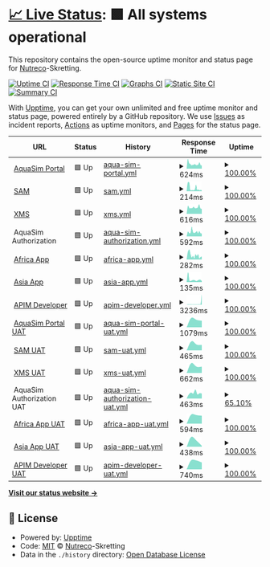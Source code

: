 # [📈 Live Status](https://Nutreco.github.io/uptime-status): <!--live status--> **🟩 All systems operational**

This repository contains the open-source uptime monitor and status page for [Nutreco](https://Nutreco.github.io/uptime-status)-Skretting.

[![Uptime CI](https://github.com/Nutreco/uptime-status/workflows/Uptime%20CI/badge.svg)](https://github.com/Nutreco/uptime-status/actions?query=workflow%3A%22Uptime+CI%22)
[![Response Time CI](https://github.com/Nutreco/uptime-status/workflows/Response%20Time%20CI/badge.svg)](https://github.com/Nutreco/uptime-status/actions?query=workflow%3A%22Response+Time+CI%22)
[![Graphs CI](https://github.com/Nutreco/uptime-status/workflows/Graphs%20CI/badge.svg)](https://github.com/Nutreco/uptime-status/actions?query=workflow%3A%22Graphs+CI%22)
[![Static Site CI](https://github.com/Nutreco/uptime-status/workflows/Static%20Site%20CI/badge.svg)](https://github.com/Nutreco/uptime-status/actions?query=workflow%3A%22Static+Site+CI%22)
[![Summary CI](https://github.com/Nutreco/uptime-status/workflows/Summary%20CI/badge.svg)](https://github.com/Nutreco/uptime-status/actions?query=workflow%3A%22Summary+CI%22)

With [Upptime](https://upptime.js.org), you can get your own unlimited and free uptime monitor and status page, powered entirely by a GitHub repository. We use [Issues](https://github.com/Nutreco/uptime-status/issues) as incident reports, [Actions](https://github.com/Nutreco/uptime-status/actions) as uptime monitors, and [Pages](https://Nutreco.github.io/uptime-status) for the status page.

<!--start: status pages-->
<!-- This summary is generated by Upptime (https://github.com/upptime/upptime) -->
<!-- Do not edit this manually, your changes will be overwritten -->
<!-- prettier-ignore -->
| URL | Status | History | Response Time | Uptime |
| --- | ------ | ------- | ------------- | ------ |
| <img alt="" src="https://icons.duckduckgo.com/ip3/aquasim.skretting.com.ico" height="13"> [AquaSim Portal](https://aquasim.skretting.com) | 🟩 Up | [aqua-sim-portal.yml](https://github.com/Nutreco/uptime-status/commits/HEAD/history/aqua-sim-portal.yml) | <details><summary><img alt="Response time graph" src="./graphs/aqua-sim-portal/response-time-week.png" height="20"> 624ms</summary><br><a href="https://Nutreco.github.io/uptime-status/history/aqua-sim-portal"><img alt="Response time 624" src="https://img.shields.io/endpoint?url=https%3A%2F%2Fraw.githubusercontent.com%2FNutreco%2Fuptime-status%2FHEAD%2Fapi%2Faqua-sim-portal%2Fresponse-time.json"></a><br><a href="https://Nutreco.github.io/uptime-status/history/aqua-sim-portal"><img alt="24-hour response time 585" src="https://img.shields.io/endpoint?url=https%3A%2F%2Fraw.githubusercontent.com%2FNutreco%2Fuptime-status%2FHEAD%2Fapi%2Faqua-sim-portal%2Fresponse-time-day.json"></a><br><a href="https://Nutreco.github.io/uptime-status/history/aqua-sim-portal"><img alt="7-day response time 624" src="https://img.shields.io/endpoint?url=https%3A%2F%2Fraw.githubusercontent.com%2FNutreco%2Fuptime-status%2FHEAD%2Fapi%2Faqua-sim-portal%2Fresponse-time-week.json"></a><br><a href="https://Nutreco.github.io/uptime-status/history/aqua-sim-portal"><img alt="30-day response time 624" src="https://img.shields.io/endpoint?url=https%3A%2F%2Fraw.githubusercontent.com%2FNutreco%2Fuptime-status%2FHEAD%2Fapi%2Faqua-sim-portal%2Fresponse-time-month.json"></a><br><a href="https://Nutreco.github.io/uptime-status/history/aqua-sim-portal"><img alt="1-year response time 624" src="https://img.shields.io/endpoint?url=https%3A%2F%2Fraw.githubusercontent.com%2FNutreco%2Fuptime-status%2FHEAD%2Fapi%2Faqua-sim-portal%2Fresponse-time-year.json"></a></details> | <details><summary><a href="https://Nutreco.github.io/uptime-status/history/aqua-sim-portal">100.00%</a></summary><a href="https://Nutreco.github.io/uptime-status/history/aqua-sim-portal"><img alt="All-time uptime 100.00%" src="https://img.shields.io/endpoint?url=https%3A%2F%2Fraw.githubusercontent.com%2FNutreco%2Fuptime-status%2FHEAD%2Fapi%2Faqua-sim-portal%2Fuptime.json"></a><br><a href="https://Nutreco.github.io/uptime-status/history/aqua-sim-portal"><img alt="24-hour uptime 100.00%" src="https://img.shields.io/endpoint?url=https%3A%2F%2Fraw.githubusercontent.com%2FNutreco%2Fuptime-status%2FHEAD%2Fapi%2Faqua-sim-portal%2Fuptime-day.json"></a><br><a href="https://Nutreco.github.io/uptime-status/history/aqua-sim-portal"><img alt="7-day uptime 100.00%" src="https://img.shields.io/endpoint?url=https%3A%2F%2Fraw.githubusercontent.com%2FNutreco%2Fuptime-status%2FHEAD%2Fapi%2Faqua-sim-portal%2Fuptime-week.json"></a><br><a href="https://Nutreco.github.io/uptime-status/history/aqua-sim-portal"><img alt="30-day uptime 100.00%" src="https://img.shields.io/endpoint?url=https%3A%2F%2Fraw.githubusercontent.com%2FNutreco%2Fuptime-status%2FHEAD%2Fapi%2Faqua-sim-portal%2Fuptime-month.json"></a><br><a href="https://Nutreco.github.io/uptime-status/history/aqua-sim-portal"><img alt="1-year uptime 100.00%" src="https://img.shields.io/endpoint?url=https%3A%2F%2Fraw.githubusercontent.com%2FNutreco%2Fuptime-status%2FHEAD%2Fapi%2Faqua-sim-portal%2Fuptime-year.json"></a></details>
| <img alt="" src="https://icons.duckduckgo.com/ip3/sam.skretting.com.ico" height="13"> [SAM](https://sam.skretting.com) | 🟩 Up | [sam.yml](https://github.com/Nutreco/uptime-status/commits/HEAD/history/sam.yml) | <details><summary><img alt="Response time graph" src="./graphs/sam/response-time-week.png" height="20"> 214ms</summary><br><a href="https://Nutreco.github.io/uptime-status/history/sam"><img alt="Response time 214" src="https://img.shields.io/endpoint?url=https%3A%2F%2Fraw.githubusercontent.com%2FNutreco%2Fuptime-status%2FHEAD%2Fapi%2Fsam%2Fresponse-time.json"></a><br><a href="https://Nutreco.github.io/uptime-status/history/sam"><img alt="24-hour response time 90" src="https://img.shields.io/endpoint?url=https%3A%2F%2Fraw.githubusercontent.com%2FNutreco%2Fuptime-status%2FHEAD%2Fapi%2Fsam%2Fresponse-time-day.json"></a><br><a href="https://Nutreco.github.io/uptime-status/history/sam"><img alt="7-day response time 214" src="https://img.shields.io/endpoint?url=https%3A%2F%2Fraw.githubusercontent.com%2FNutreco%2Fuptime-status%2FHEAD%2Fapi%2Fsam%2Fresponse-time-week.json"></a><br><a href="https://Nutreco.github.io/uptime-status/history/sam"><img alt="30-day response time 214" src="https://img.shields.io/endpoint?url=https%3A%2F%2Fraw.githubusercontent.com%2FNutreco%2Fuptime-status%2FHEAD%2Fapi%2Fsam%2Fresponse-time-month.json"></a><br><a href="https://Nutreco.github.io/uptime-status/history/sam"><img alt="1-year response time 214" src="https://img.shields.io/endpoint?url=https%3A%2F%2Fraw.githubusercontent.com%2FNutreco%2Fuptime-status%2FHEAD%2Fapi%2Fsam%2Fresponse-time-year.json"></a></details> | <details><summary><a href="https://Nutreco.github.io/uptime-status/history/sam">100.00%</a></summary><a href="https://Nutreco.github.io/uptime-status/history/sam"><img alt="All-time uptime 100.00%" src="https://img.shields.io/endpoint?url=https%3A%2F%2Fraw.githubusercontent.com%2FNutreco%2Fuptime-status%2FHEAD%2Fapi%2Fsam%2Fuptime.json"></a><br><a href="https://Nutreco.github.io/uptime-status/history/sam"><img alt="24-hour uptime 100.00%" src="https://img.shields.io/endpoint?url=https%3A%2F%2Fraw.githubusercontent.com%2FNutreco%2Fuptime-status%2FHEAD%2Fapi%2Fsam%2Fuptime-day.json"></a><br><a href="https://Nutreco.github.io/uptime-status/history/sam"><img alt="7-day uptime 100.00%" src="https://img.shields.io/endpoint?url=https%3A%2F%2Fraw.githubusercontent.com%2FNutreco%2Fuptime-status%2FHEAD%2Fapi%2Fsam%2Fuptime-week.json"></a><br><a href="https://Nutreco.github.io/uptime-status/history/sam"><img alt="30-day uptime 100.00%" src="https://img.shields.io/endpoint?url=https%3A%2F%2Fraw.githubusercontent.com%2FNutreco%2Fuptime-status%2FHEAD%2Fapi%2Fsam%2Fuptime-month.json"></a><br><a href="https://Nutreco.github.io/uptime-status/history/sam"><img alt="1-year uptime 100.00%" src="https://img.shields.io/endpoint?url=https%3A%2F%2Fraw.githubusercontent.com%2FNutreco%2Fuptime-status%2FHEAD%2Fapi%2Fsam%2Fuptime-year.json"></a></details>
| <img alt="" src="https://icons.duckduckgo.com/ip3/xms.skretting.com.ico" height="13"> [XMS](https://xms.skretting.com) | 🟩 Up | [xms.yml](https://github.com/Nutreco/uptime-status/commits/HEAD/history/xms.yml) | <details><summary><img alt="Response time graph" src="./graphs/xms/response-time-week.png" height="20"> 616ms</summary><br><a href="https://Nutreco.github.io/uptime-status/history/xms"><img alt="Response time 616" src="https://img.shields.io/endpoint?url=https%3A%2F%2Fraw.githubusercontent.com%2FNutreco%2Fuptime-status%2FHEAD%2Fapi%2Fxms%2Fresponse-time.json"></a><br><a href="https://Nutreco.github.io/uptime-status/history/xms"><img alt="24-hour response time 636" src="https://img.shields.io/endpoint?url=https%3A%2F%2Fraw.githubusercontent.com%2FNutreco%2Fuptime-status%2FHEAD%2Fapi%2Fxms%2Fresponse-time-day.json"></a><br><a href="https://Nutreco.github.io/uptime-status/history/xms"><img alt="7-day response time 616" src="https://img.shields.io/endpoint?url=https%3A%2F%2Fraw.githubusercontent.com%2FNutreco%2Fuptime-status%2FHEAD%2Fapi%2Fxms%2Fresponse-time-week.json"></a><br><a href="https://Nutreco.github.io/uptime-status/history/xms"><img alt="30-day response time 616" src="https://img.shields.io/endpoint?url=https%3A%2F%2Fraw.githubusercontent.com%2FNutreco%2Fuptime-status%2FHEAD%2Fapi%2Fxms%2Fresponse-time-month.json"></a><br><a href="https://Nutreco.github.io/uptime-status/history/xms"><img alt="1-year response time 616" src="https://img.shields.io/endpoint?url=https%3A%2F%2Fraw.githubusercontent.com%2FNutreco%2Fuptime-status%2FHEAD%2Fapi%2Fxms%2Fresponse-time-year.json"></a></details> | <details><summary><a href="https://Nutreco.github.io/uptime-status/history/xms">100.00%</a></summary><a href="https://Nutreco.github.io/uptime-status/history/xms"><img alt="All-time uptime 100.00%" src="https://img.shields.io/endpoint?url=https%3A%2F%2Fraw.githubusercontent.com%2FNutreco%2Fuptime-status%2FHEAD%2Fapi%2Fxms%2Fuptime.json"></a><br><a href="https://Nutreco.github.io/uptime-status/history/xms"><img alt="24-hour uptime 100.00%" src="https://img.shields.io/endpoint?url=https%3A%2F%2Fraw.githubusercontent.com%2FNutreco%2Fuptime-status%2FHEAD%2Fapi%2Fxms%2Fuptime-day.json"></a><br><a href="https://Nutreco.github.io/uptime-status/history/xms"><img alt="7-day uptime 100.00%" src="https://img.shields.io/endpoint?url=https%3A%2F%2Fraw.githubusercontent.com%2FNutreco%2Fuptime-status%2FHEAD%2Fapi%2Fxms%2Fuptime-week.json"></a><br><a href="https://Nutreco.github.io/uptime-status/history/xms"><img alt="30-day uptime 100.00%" src="https://img.shields.io/endpoint?url=https%3A%2F%2Fraw.githubusercontent.com%2FNutreco%2Fuptime-status%2FHEAD%2Fapi%2Fxms%2Fuptime-month.json"></a><br><a href="https://Nutreco.github.io/uptime-status/history/xms"><img alt="1-year uptime 100.00%" src="https://img.shields.io/endpoint?url=https%3A%2F%2Fraw.githubusercontent.com%2FNutreco%2Fuptime-status%2FHEAD%2Fapi%2Fxms%2Fuptime-year.json"></a></details>
| <img alt="" src="https://icons.duckduckgo.com/ip3/null.ico" height="13"> AquaSim Authorization | 🟩 Up | [aqua-sim-authorization.yml](https://github.com/Nutreco/uptime-status/commits/HEAD/history/aqua-sim-authorization.yml) | <details><summary><img alt="Response time graph" src="./graphs/aqua-sim-authorization/response-time-week.png" height="20"> 592ms</summary><br><a href="https://Nutreco.github.io/uptime-status/history/aqua-sim-authorization"><img alt="Response time 592" src="https://img.shields.io/endpoint?url=https%3A%2F%2Fraw.githubusercontent.com%2FNutreco%2Fuptime-status%2FHEAD%2Fapi%2Faqua-sim-authorization%2Fresponse-time.json"></a><br><a href="https://Nutreco.github.io/uptime-status/history/aqua-sim-authorization"><img alt="24-hour response time 488" src="https://img.shields.io/endpoint?url=https%3A%2F%2Fraw.githubusercontent.com%2FNutreco%2Fuptime-status%2FHEAD%2Fapi%2Faqua-sim-authorization%2Fresponse-time-day.json"></a><br><a href="https://Nutreco.github.io/uptime-status/history/aqua-sim-authorization"><img alt="7-day response time 592" src="https://img.shields.io/endpoint?url=https%3A%2F%2Fraw.githubusercontent.com%2FNutreco%2Fuptime-status%2FHEAD%2Fapi%2Faqua-sim-authorization%2Fresponse-time-week.json"></a><br><a href="https://Nutreco.github.io/uptime-status/history/aqua-sim-authorization"><img alt="30-day response time 592" src="https://img.shields.io/endpoint?url=https%3A%2F%2Fraw.githubusercontent.com%2FNutreco%2Fuptime-status%2FHEAD%2Fapi%2Faqua-sim-authorization%2Fresponse-time-month.json"></a><br><a href="https://Nutreco.github.io/uptime-status/history/aqua-sim-authorization"><img alt="1-year response time 592" src="https://img.shields.io/endpoint?url=https%3A%2F%2Fraw.githubusercontent.com%2FNutreco%2Fuptime-status%2FHEAD%2Fapi%2Faqua-sim-authorization%2Fresponse-time-year.json"></a></details> | <details><summary><a href="https://Nutreco.github.io/uptime-status/history/aqua-sim-authorization">100.00%</a></summary><a href="https://Nutreco.github.io/uptime-status/history/aqua-sim-authorization"><img alt="All-time uptime 100.00%" src="https://img.shields.io/endpoint?url=https%3A%2F%2Fraw.githubusercontent.com%2FNutreco%2Fuptime-status%2FHEAD%2Fapi%2Faqua-sim-authorization%2Fuptime.json"></a><br><a href="https://Nutreco.github.io/uptime-status/history/aqua-sim-authorization"><img alt="24-hour uptime 100.00%" src="https://img.shields.io/endpoint?url=https%3A%2F%2Fraw.githubusercontent.com%2FNutreco%2Fuptime-status%2FHEAD%2Fapi%2Faqua-sim-authorization%2Fuptime-day.json"></a><br><a href="https://Nutreco.github.io/uptime-status/history/aqua-sim-authorization"><img alt="7-day uptime 100.00%" src="https://img.shields.io/endpoint?url=https%3A%2F%2Fraw.githubusercontent.com%2FNutreco%2Fuptime-status%2FHEAD%2Fapi%2Faqua-sim-authorization%2Fuptime-week.json"></a><br><a href="https://Nutreco.github.io/uptime-status/history/aqua-sim-authorization"><img alt="30-day uptime 100.00%" src="https://img.shields.io/endpoint?url=https%3A%2F%2Fraw.githubusercontent.com%2FNutreco%2Fuptime-status%2FHEAD%2Fapi%2Faqua-sim-authorization%2Fuptime-month.json"></a><br><a href="https://Nutreco.github.io/uptime-status/history/aqua-sim-authorization"><img alt="1-year uptime 100.00%" src="https://img.shields.io/endpoint?url=https%3A%2F%2Fraw.githubusercontent.com%2FNutreco%2Fuptime-status%2FHEAD%2Fapi%2Faqua-sim-authorization%2Fuptime-year.json"></a></details>
| <img alt="" src="https://icons.duckduckgo.com/ip3/aquasim-africa.skretting.com.ico" height="13"> [Africa App](https://aquasim-africa.skretting.com) | 🟩 Up | [africa-app.yml](https://github.com/Nutreco/uptime-status/commits/HEAD/history/africa-app.yml) | <details><summary><img alt="Response time graph" src="./graphs/africa-app/response-time-week.png" height="20"> 282ms</summary><br><a href="https://Nutreco.github.io/uptime-status/history/africa-app"><img alt="Response time 282" src="https://img.shields.io/endpoint?url=https%3A%2F%2Fraw.githubusercontent.com%2FNutreco%2Fuptime-status%2FHEAD%2Fapi%2Fafrica-app%2Fresponse-time.json"></a><br><a href="https://Nutreco.github.io/uptime-status/history/africa-app"><img alt="24-hour response time 195" src="https://img.shields.io/endpoint?url=https%3A%2F%2Fraw.githubusercontent.com%2FNutreco%2Fuptime-status%2FHEAD%2Fapi%2Fafrica-app%2Fresponse-time-day.json"></a><br><a href="https://Nutreco.github.io/uptime-status/history/africa-app"><img alt="7-day response time 282" src="https://img.shields.io/endpoint?url=https%3A%2F%2Fraw.githubusercontent.com%2FNutreco%2Fuptime-status%2FHEAD%2Fapi%2Fafrica-app%2Fresponse-time-week.json"></a><br><a href="https://Nutreco.github.io/uptime-status/history/africa-app"><img alt="30-day response time 282" src="https://img.shields.io/endpoint?url=https%3A%2F%2Fraw.githubusercontent.com%2FNutreco%2Fuptime-status%2FHEAD%2Fapi%2Fafrica-app%2Fresponse-time-month.json"></a><br><a href="https://Nutreco.github.io/uptime-status/history/africa-app"><img alt="1-year response time 282" src="https://img.shields.io/endpoint?url=https%3A%2F%2Fraw.githubusercontent.com%2FNutreco%2Fuptime-status%2FHEAD%2Fapi%2Fafrica-app%2Fresponse-time-year.json"></a></details> | <details><summary><a href="https://Nutreco.github.io/uptime-status/history/africa-app">100.00%</a></summary><a href="https://Nutreco.github.io/uptime-status/history/africa-app"><img alt="All-time uptime 100.00%" src="https://img.shields.io/endpoint?url=https%3A%2F%2Fraw.githubusercontent.com%2FNutreco%2Fuptime-status%2FHEAD%2Fapi%2Fafrica-app%2Fuptime.json"></a><br><a href="https://Nutreco.github.io/uptime-status/history/africa-app"><img alt="24-hour uptime 100.00%" src="https://img.shields.io/endpoint?url=https%3A%2F%2Fraw.githubusercontent.com%2FNutreco%2Fuptime-status%2FHEAD%2Fapi%2Fafrica-app%2Fuptime-day.json"></a><br><a href="https://Nutreco.github.io/uptime-status/history/africa-app"><img alt="7-day uptime 100.00%" src="https://img.shields.io/endpoint?url=https%3A%2F%2Fraw.githubusercontent.com%2FNutreco%2Fuptime-status%2FHEAD%2Fapi%2Fafrica-app%2Fuptime-week.json"></a><br><a href="https://Nutreco.github.io/uptime-status/history/africa-app"><img alt="30-day uptime 100.00%" src="https://img.shields.io/endpoint?url=https%3A%2F%2Fraw.githubusercontent.com%2FNutreco%2Fuptime-status%2FHEAD%2Fapi%2Fafrica-app%2Fuptime-month.json"></a><br><a href="https://Nutreco.github.io/uptime-status/history/africa-app"><img alt="1-year uptime 100.00%" src="https://img.shields.io/endpoint?url=https%3A%2F%2Fraw.githubusercontent.com%2FNutreco%2Fuptime-status%2FHEAD%2Fapi%2Fafrica-app%2Fuptime-year.json"></a></details>
| <img alt="" src="https://icons.duckduckgo.com/ip3/aquasim-asia.skretting.com.ico" height="13"> [Asia App](https://aquasim-asia.skretting.com) | 🟩 Up | [asia-app.yml](https://github.com/Nutreco/uptime-status/commits/HEAD/history/asia-app.yml) | <details><summary><img alt="Response time graph" src="./graphs/asia-app/response-time-week.png" height="20"> 135ms</summary><br><a href="https://Nutreco.github.io/uptime-status/history/asia-app"><img alt="Response time 135" src="https://img.shields.io/endpoint?url=https%3A%2F%2Fraw.githubusercontent.com%2FNutreco%2Fuptime-status%2FHEAD%2Fapi%2Fasia-app%2Fresponse-time.json"></a><br><a href="https://Nutreco.github.io/uptime-status/history/asia-app"><img alt="24-hour response time 102" src="https://img.shields.io/endpoint?url=https%3A%2F%2Fraw.githubusercontent.com%2FNutreco%2Fuptime-status%2FHEAD%2Fapi%2Fasia-app%2Fresponse-time-day.json"></a><br><a href="https://Nutreco.github.io/uptime-status/history/asia-app"><img alt="7-day response time 135" src="https://img.shields.io/endpoint?url=https%3A%2F%2Fraw.githubusercontent.com%2FNutreco%2Fuptime-status%2FHEAD%2Fapi%2Fasia-app%2Fresponse-time-week.json"></a><br><a href="https://Nutreco.github.io/uptime-status/history/asia-app"><img alt="30-day response time 135" src="https://img.shields.io/endpoint?url=https%3A%2F%2Fraw.githubusercontent.com%2FNutreco%2Fuptime-status%2FHEAD%2Fapi%2Fasia-app%2Fresponse-time-month.json"></a><br><a href="https://Nutreco.github.io/uptime-status/history/asia-app"><img alt="1-year response time 135" src="https://img.shields.io/endpoint?url=https%3A%2F%2Fraw.githubusercontent.com%2FNutreco%2Fuptime-status%2FHEAD%2Fapi%2Fasia-app%2Fresponse-time-year.json"></a></details> | <details><summary><a href="https://Nutreco.github.io/uptime-status/history/asia-app">100.00%</a></summary><a href="https://Nutreco.github.io/uptime-status/history/asia-app"><img alt="All-time uptime 100.00%" src="https://img.shields.io/endpoint?url=https%3A%2F%2Fraw.githubusercontent.com%2FNutreco%2Fuptime-status%2FHEAD%2Fapi%2Fasia-app%2Fuptime.json"></a><br><a href="https://Nutreco.github.io/uptime-status/history/asia-app"><img alt="24-hour uptime 100.00%" src="https://img.shields.io/endpoint?url=https%3A%2F%2Fraw.githubusercontent.com%2FNutreco%2Fuptime-status%2FHEAD%2Fapi%2Fasia-app%2Fuptime-day.json"></a><br><a href="https://Nutreco.github.io/uptime-status/history/asia-app"><img alt="7-day uptime 100.00%" src="https://img.shields.io/endpoint?url=https%3A%2F%2Fraw.githubusercontent.com%2FNutreco%2Fuptime-status%2FHEAD%2Fapi%2Fasia-app%2Fuptime-week.json"></a><br><a href="https://Nutreco.github.io/uptime-status/history/asia-app"><img alt="30-day uptime 100.00%" src="https://img.shields.io/endpoint?url=https%3A%2F%2Fraw.githubusercontent.com%2FNutreco%2Fuptime-status%2FHEAD%2Fapi%2Fasia-app%2Fuptime-month.json"></a><br><a href="https://Nutreco.github.io/uptime-status/history/asia-app"><img alt="1-year uptime 100.00%" src="https://img.shields.io/endpoint?url=https%3A%2F%2Fraw.githubusercontent.com%2FNutreco%2Fuptime-status%2FHEAD%2Fapi%2Fasia-app%2Fuptime-year.json"></a></details>
| <img alt="" src="https://icons.duckduckgo.com/ip3/apim-developer.skretting.com.ico" height="13"> [APIM Developer](https://apim-developer.skretting.com) | 🟩 Up | [apim-developer.yml](https://github.com/Nutreco/uptime-status/commits/HEAD/history/apim-developer.yml) | <details><summary><img alt="Response time graph" src="./graphs/apim-developer/response-time-week.png" height="20"> 3236ms</summary><br><a href="https://Nutreco.github.io/uptime-status/history/apim-developer"><img alt="Response time 3236" src="https://img.shields.io/endpoint?url=https%3A%2F%2Fraw.githubusercontent.com%2FNutreco%2Fuptime-status%2FHEAD%2Fapi%2Fapim-developer%2Fresponse-time.json"></a><br><a href="https://Nutreco.github.io/uptime-status/history/apim-developer"><img alt="24-hour response time 7838" src="https://img.shields.io/endpoint?url=https%3A%2F%2Fraw.githubusercontent.com%2FNutreco%2Fuptime-status%2FHEAD%2Fapi%2Fapim-developer%2Fresponse-time-day.json"></a><br><a href="https://Nutreco.github.io/uptime-status/history/apim-developer"><img alt="7-day response time 3236" src="https://img.shields.io/endpoint?url=https%3A%2F%2Fraw.githubusercontent.com%2FNutreco%2Fuptime-status%2FHEAD%2Fapi%2Fapim-developer%2Fresponse-time-week.json"></a><br><a href="https://Nutreco.github.io/uptime-status/history/apim-developer"><img alt="30-day response time 3236" src="https://img.shields.io/endpoint?url=https%3A%2F%2Fraw.githubusercontent.com%2FNutreco%2Fuptime-status%2FHEAD%2Fapi%2Fapim-developer%2Fresponse-time-month.json"></a><br><a href="https://Nutreco.github.io/uptime-status/history/apim-developer"><img alt="1-year response time 3236" src="https://img.shields.io/endpoint?url=https%3A%2F%2Fraw.githubusercontent.com%2FNutreco%2Fuptime-status%2FHEAD%2Fapi%2Fapim-developer%2Fresponse-time-year.json"></a></details> | <details><summary><a href="https://Nutreco.github.io/uptime-status/history/apim-developer">100.00%</a></summary><a href="https://Nutreco.github.io/uptime-status/history/apim-developer"><img alt="All-time uptime 100.00%" src="https://img.shields.io/endpoint?url=https%3A%2F%2Fraw.githubusercontent.com%2FNutreco%2Fuptime-status%2FHEAD%2Fapi%2Fapim-developer%2Fuptime.json"></a><br><a href="https://Nutreco.github.io/uptime-status/history/apim-developer"><img alt="24-hour uptime 100.00%" src="https://img.shields.io/endpoint?url=https%3A%2F%2Fraw.githubusercontent.com%2FNutreco%2Fuptime-status%2FHEAD%2Fapi%2Fapim-developer%2Fuptime-day.json"></a><br><a href="https://Nutreco.github.io/uptime-status/history/apim-developer"><img alt="7-day uptime 100.00%" src="https://img.shields.io/endpoint?url=https%3A%2F%2Fraw.githubusercontent.com%2FNutreco%2Fuptime-status%2FHEAD%2Fapi%2Fapim-developer%2Fuptime-week.json"></a><br><a href="https://Nutreco.github.io/uptime-status/history/apim-developer"><img alt="30-day uptime 100.00%" src="https://img.shields.io/endpoint?url=https%3A%2F%2Fraw.githubusercontent.com%2FNutreco%2Fuptime-status%2FHEAD%2Fapi%2Fapim-developer%2Fuptime-month.json"></a><br><a href="https://Nutreco.github.io/uptime-status/history/apim-developer"><img alt="1-year uptime 100.00%" src="https://img.shields.io/endpoint?url=https%3A%2F%2Fraw.githubusercontent.com%2FNutreco%2Fuptime-status%2FHEAD%2Fapi%2Fapim-developer%2Fuptime-year.json"></a></details>
| <img alt="" src="https://icons.duckduckgo.com/ip3/aquasimuat.skretting.com.ico" height="13"> [AquaSim Portal UAT](https://aquasimuat.skretting.com) | 🟩 Up | [aqua-sim-portal-uat.yml](https://github.com/Nutreco/uptime-status/commits/HEAD/history/aqua-sim-portal-uat.yml) | <details><summary><img alt="Response time graph" src="./graphs/aqua-sim-portal-uat/response-time-week.png" height="20"> 1079ms</summary><br><a href="https://Nutreco.github.io/uptime-status/history/aqua-sim-portal-uat"><img alt="Response time 1079" src="https://img.shields.io/endpoint?url=https%3A%2F%2Fraw.githubusercontent.com%2FNutreco%2Fuptime-status%2FHEAD%2Fapi%2Faqua-sim-portal-uat%2Fresponse-time.json"></a><br><a href="https://Nutreco.github.io/uptime-status/history/aqua-sim-portal-uat"><img alt="24-hour response time 1079" src="https://img.shields.io/endpoint?url=https%3A%2F%2Fraw.githubusercontent.com%2FNutreco%2Fuptime-status%2FHEAD%2Fapi%2Faqua-sim-portal-uat%2Fresponse-time-day.json"></a><br><a href="https://Nutreco.github.io/uptime-status/history/aqua-sim-portal-uat"><img alt="7-day response time 1079" src="https://img.shields.io/endpoint?url=https%3A%2F%2Fraw.githubusercontent.com%2FNutreco%2Fuptime-status%2FHEAD%2Fapi%2Faqua-sim-portal-uat%2Fresponse-time-week.json"></a><br><a href="https://Nutreco.github.io/uptime-status/history/aqua-sim-portal-uat"><img alt="30-day response time 1079" src="https://img.shields.io/endpoint?url=https%3A%2F%2Fraw.githubusercontent.com%2FNutreco%2Fuptime-status%2FHEAD%2Fapi%2Faqua-sim-portal-uat%2Fresponse-time-month.json"></a><br><a href="https://Nutreco.github.io/uptime-status/history/aqua-sim-portal-uat"><img alt="1-year response time 1079" src="https://img.shields.io/endpoint?url=https%3A%2F%2Fraw.githubusercontent.com%2FNutreco%2Fuptime-status%2FHEAD%2Fapi%2Faqua-sim-portal-uat%2Fresponse-time-year.json"></a></details> | <details><summary><a href="https://Nutreco.github.io/uptime-status/history/aqua-sim-portal-uat">100.00%</a></summary><a href="https://Nutreco.github.io/uptime-status/history/aqua-sim-portal-uat"><img alt="All-time uptime 100.00%" src="https://img.shields.io/endpoint?url=https%3A%2F%2Fraw.githubusercontent.com%2FNutreco%2Fuptime-status%2FHEAD%2Fapi%2Faqua-sim-portal-uat%2Fuptime.json"></a><br><a href="https://Nutreco.github.io/uptime-status/history/aqua-sim-portal-uat"><img alt="24-hour uptime 100.00%" src="https://img.shields.io/endpoint?url=https%3A%2F%2Fraw.githubusercontent.com%2FNutreco%2Fuptime-status%2FHEAD%2Fapi%2Faqua-sim-portal-uat%2Fuptime-day.json"></a><br><a href="https://Nutreco.github.io/uptime-status/history/aqua-sim-portal-uat"><img alt="7-day uptime 100.00%" src="https://img.shields.io/endpoint?url=https%3A%2F%2Fraw.githubusercontent.com%2FNutreco%2Fuptime-status%2FHEAD%2Fapi%2Faqua-sim-portal-uat%2Fuptime-week.json"></a><br><a href="https://Nutreco.github.io/uptime-status/history/aqua-sim-portal-uat"><img alt="30-day uptime 100.00%" src="https://img.shields.io/endpoint?url=https%3A%2F%2Fraw.githubusercontent.com%2FNutreco%2Fuptime-status%2FHEAD%2Fapi%2Faqua-sim-portal-uat%2Fuptime-month.json"></a><br><a href="https://Nutreco.github.io/uptime-status/history/aqua-sim-portal-uat"><img alt="1-year uptime 100.00%" src="https://img.shields.io/endpoint?url=https%3A%2F%2Fraw.githubusercontent.com%2FNutreco%2Fuptime-status%2FHEAD%2Fapi%2Faqua-sim-portal-uat%2Fuptime-year.json"></a></details>
| <img alt="" src="https://icons.duckduckgo.com/ip3/samuat.skretting.com.ico" height="13"> [SAM UAT](https://samuat.skretting.com) | 🟩 Up | [sam-uat.yml](https://github.com/Nutreco/uptime-status/commits/HEAD/history/sam-uat.yml) | <details><summary><img alt="Response time graph" src="./graphs/sam-uat/response-time-week.png" height="20"> 465ms</summary><br><a href="https://Nutreco.github.io/uptime-status/history/sam-uat"><img alt="Response time 465" src="https://img.shields.io/endpoint?url=https%3A%2F%2Fraw.githubusercontent.com%2FNutreco%2Fuptime-status%2FHEAD%2Fapi%2Fsam-uat%2Fresponse-time.json"></a><br><a href="https://Nutreco.github.io/uptime-status/history/sam-uat"><img alt="24-hour response time 465" src="https://img.shields.io/endpoint?url=https%3A%2F%2Fraw.githubusercontent.com%2FNutreco%2Fuptime-status%2FHEAD%2Fapi%2Fsam-uat%2Fresponse-time-day.json"></a><br><a href="https://Nutreco.github.io/uptime-status/history/sam-uat"><img alt="7-day response time 465" src="https://img.shields.io/endpoint?url=https%3A%2F%2Fraw.githubusercontent.com%2FNutreco%2Fuptime-status%2FHEAD%2Fapi%2Fsam-uat%2Fresponse-time-week.json"></a><br><a href="https://Nutreco.github.io/uptime-status/history/sam-uat"><img alt="30-day response time 465" src="https://img.shields.io/endpoint?url=https%3A%2F%2Fraw.githubusercontent.com%2FNutreco%2Fuptime-status%2FHEAD%2Fapi%2Fsam-uat%2Fresponse-time-month.json"></a><br><a href="https://Nutreco.github.io/uptime-status/history/sam-uat"><img alt="1-year response time 465" src="https://img.shields.io/endpoint?url=https%3A%2F%2Fraw.githubusercontent.com%2FNutreco%2Fuptime-status%2FHEAD%2Fapi%2Fsam-uat%2Fresponse-time-year.json"></a></details> | <details><summary><a href="https://Nutreco.github.io/uptime-status/history/sam-uat">100.00%</a></summary><a href="https://Nutreco.github.io/uptime-status/history/sam-uat"><img alt="All-time uptime 100.00%" src="https://img.shields.io/endpoint?url=https%3A%2F%2Fraw.githubusercontent.com%2FNutreco%2Fuptime-status%2FHEAD%2Fapi%2Fsam-uat%2Fuptime.json"></a><br><a href="https://Nutreco.github.io/uptime-status/history/sam-uat"><img alt="24-hour uptime 100.00%" src="https://img.shields.io/endpoint?url=https%3A%2F%2Fraw.githubusercontent.com%2FNutreco%2Fuptime-status%2FHEAD%2Fapi%2Fsam-uat%2Fuptime-day.json"></a><br><a href="https://Nutreco.github.io/uptime-status/history/sam-uat"><img alt="7-day uptime 100.00%" src="https://img.shields.io/endpoint?url=https%3A%2F%2Fraw.githubusercontent.com%2FNutreco%2Fuptime-status%2FHEAD%2Fapi%2Fsam-uat%2Fuptime-week.json"></a><br><a href="https://Nutreco.github.io/uptime-status/history/sam-uat"><img alt="30-day uptime 100.00%" src="https://img.shields.io/endpoint?url=https%3A%2F%2Fraw.githubusercontent.com%2FNutreco%2Fuptime-status%2FHEAD%2Fapi%2Fsam-uat%2Fuptime-month.json"></a><br><a href="https://Nutreco.github.io/uptime-status/history/sam-uat"><img alt="1-year uptime 100.00%" src="https://img.shields.io/endpoint?url=https%3A%2F%2Fraw.githubusercontent.com%2FNutreco%2Fuptime-status%2FHEAD%2Fapi%2Fsam-uat%2Fuptime-year.json"></a></details>
| <img alt="" src="https://icons.duckduckgo.com/ip3/xmsuat.skretting.com.ico" height="13"> [XMS UAT](https://xmsuat.skretting.com) | 🟩 Up | [xms-uat.yml](https://github.com/Nutreco/uptime-status/commits/HEAD/history/xms-uat.yml) | <details><summary><img alt="Response time graph" src="./graphs/xms-uat/response-time-week.png" height="20"> 662ms</summary><br><a href="https://Nutreco.github.io/uptime-status/history/xms-uat"><img alt="Response time 662" src="https://img.shields.io/endpoint?url=https%3A%2F%2Fraw.githubusercontent.com%2FNutreco%2Fuptime-status%2FHEAD%2Fapi%2Fxms-uat%2Fresponse-time.json"></a><br><a href="https://Nutreco.github.io/uptime-status/history/xms-uat"><img alt="24-hour response time 662" src="https://img.shields.io/endpoint?url=https%3A%2F%2Fraw.githubusercontent.com%2FNutreco%2Fuptime-status%2FHEAD%2Fapi%2Fxms-uat%2Fresponse-time-day.json"></a><br><a href="https://Nutreco.github.io/uptime-status/history/xms-uat"><img alt="7-day response time 662" src="https://img.shields.io/endpoint?url=https%3A%2F%2Fraw.githubusercontent.com%2FNutreco%2Fuptime-status%2FHEAD%2Fapi%2Fxms-uat%2Fresponse-time-week.json"></a><br><a href="https://Nutreco.github.io/uptime-status/history/xms-uat"><img alt="30-day response time 662" src="https://img.shields.io/endpoint?url=https%3A%2F%2Fraw.githubusercontent.com%2FNutreco%2Fuptime-status%2FHEAD%2Fapi%2Fxms-uat%2Fresponse-time-month.json"></a><br><a href="https://Nutreco.github.io/uptime-status/history/xms-uat"><img alt="1-year response time 662" src="https://img.shields.io/endpoint?url=https%3A%2F%2Fraw.githubusercontent.com%2FNutreco%2Fuptime-status%2FHEAD%2Fapi%2Fxms-uat%2Fresponse-time-year.json"></a></details> | <details><summary><a href="https://Nutreco.github.io/uptime-status/history/xms-uat">100.00%</a></summary><a href="https://Nutreco.github.io/uptime-status/history/xms-uat"><img alt="All-time uptime 100.00%" src="https://img.shields.io/endpoint?url=https%3A%2F%2Fraw.githubusercontent.com%2FNutreco%2Fuptime-status%2FHEAD%2Fapi%2Fxms-uat%2Fuptime.json"></a><br><a href="https://Nutreco.github.io/uptime-status/history/xms-uat"><img alt="24-hour uptime 100.00%" src="https://img.shields.io/endpoint?url=https%3A%2F%2Fraw.githubusercontent.com%2FNutreco%2Fuptime-status%2FHEAD%2Fapi%2Fxms-uat%2Fuptime-day.json"></a><br><a href="https://Nutreco.github.io/uptime-status/history/xms-uat"><img alt="7-day uptime 100.00%" src="https://img.shields.io/endpoint?url=https%3A%2F%2Fraw.githubusercontent.com%2FNutreco%2Fuptime-status%2FHEAD%2Fapi%2Fxms-uat%2Fuptime-week.json"></a><br><a href="https://Nutreco.github.io/uptime-status/history/xms-uat"><img alt="30-day uptime 100.00%" src="https://img.shields.io/endpoint?url=https%3A%2F%2Fraw.githubusercontent.com%2FNutreco%2Fuptime-status%2FHEAD%2Fapi%2Fxms-uat%2Fuptime-month.json"></a><br><a href="https://Nutreco.github.io/uptime-status/history/xms-uat"><img alt="1-year uptime 100.00%" src="https://img.shields.io/endpoint?url=https%3A%2F%2Fraw.githubusercontent.com%2FNutreco%2Fuptime-status%2FHEAD%2Fapi%2Fxms-uat%2Fuptime-year.json"></a></details>
| <img alt="" src="https://icons.duckduckgo.com/ip3/null.ico" height="13"> AquaSim Authorization UAT | 🟩 Up | [aqua-sim-authorization-uat.yml](https://github.com/Nutreco/uptime-status/commits/HEAD/history/aqua-sim-authorization-uat.yml) | <details><summary><img alt="Response time graph" src="./graphs/aqua-sim-authorization-uat/response-time-week.png" height="20"> 463ms</summary><br><a href="https://Nutreco.github.io/uptime-status/history/aqua-sim-authorization-uat"><img alt="Response time 463" src="https://img.shields.io/endpoint?url=https%3A%2F%2Fraw.githubusercontent.com%2FNutreco%2Fuptime-status%2FHEAD%2Fapi%2Faqua-sim-authorization-uat%2Fresponse-time.json"></a><br><a href="https://Nutreco.github.io/uptime-status/history/aqua-sim-authorization-uat"><img alt="24-hour response time 463" src="https://img.shields.io/endpoint?url=https%3A%2F%2Fraw.githubusercontent.com%2FNutreco%2Fuptime-status%2FHEAD%2Fapi%2Faqua-sim-authorization-uat%2Fresponse-time-day.json"></a><br><a href="https://Nutreco.github.io/uptime-status/history/aqua-sim-authorization-uat"><img alt="7-day response time 463" src="https://img.shields.io/endpoint?url=https%3A%2F%2Fraw.githubusercontent.com%2FNutreco%2Fuptime-status%2FHEAD%2Fapi%2Faqua-sim-authorization-uat%2Fresponse-time-week.json"></a><br><a href="https://Nutreco.github.io/uptime-status/history/aqua-sim-authorization-uat"><img alt="30-day response time 463" src="https://img.shields.io/endpoint?url=https%3A%2F%2Fraw.githubusercontent.com%2FNutreco%2Fuptime-status%2FHEAD%2Fapi%2Faqua-sim-authorization-uat%2Fresponse-time-month.json"></a><br><a href="https://Nutreco.github.io/uptime-status/history/aqua-sim-authorization-uat"><img alt="1-year response time 463" src="https://img.shields.io/endpoint?url=https%3A%2F%2Fraw.githubusercontent.com%2FNutreco%2Fuptime-status%2FHEAD%2Fapi%2Faqua-sim-authorization-uat%2Fresponse-time-year.json"></a></details> | <details><summary><a href="https://Nutreco.github.io/uptime-status/history/aqua-sim-authorization-uat">65.10%</a></summary><a href="https://Nutreco.github.io/uptime-status/history/aqua-sim-authorization-uat"><img alt="All-time uptime 65.10%" src="https://img.shields.io/endpoint?url=https%3A%2F%2Fraw.githubusercontent.com%2FNutreco%2Fuptime-status%2FHEAD%2Fapi%2Faqua-sim-authorization-uat%2Fuptime.json"></a><br><a href="https://Nutreco.github.io/uptime-status/history/aqua-sim-authorization-uat"><img alt="24-hour uptime 65.10%" src="https://img.shields.io/endpoint?url=https%3A%2F%2Fraw.githubusercontent.com%2FNutreco%2Fuptime-status%2FHEAD%2Fapi%2Faqua-sim-authorization-uat%2Fuptime-day.json"></a><br><a href="https://Nutreco.github.io/uptime-status/history/aqua-sim-authorization-uat"><img alt="7-day uptime 65.10%" src="https://img.shields.io/endpoint?url=https%3A%2F%2Fraw.githubusercontent.com%2FNutreco%2Fuptime-status%2FHEAD%2Fapi%2Faqua-sim-authorization-uat%2Fuptime-week.json"></a><br><a href="https://Nutreco.github.io/uptime-status/history/aqua-sim-authorization-uat"><img alt="30-day uptime 65.10%" src="https://img.shields.io/endpoint?url=https%3A%2F%2Fraw.githubusercontent.com%2FNutreco%2Fuptime-status%2FHEAD%2Fapi%2Faqua-sim-authorization-uat%2Fuptime-month.json"></a><br><a href="https://Nutreco.github.io/uptime-status/history/aqua-sim-authorization-uat"><img alt="1-year uptime 65.10%" src="https://img.shields.io/endpoint?url=https%3A%2F%2Fraw.githubusercontent.com%2FNutreco%2Fuptime-status%2FHEAD%2Fapi%2Faqua-sim-authorization-uat%2Fuptime-year.json"></a></details>
| <img alt="" src="https://icons.duckduckgo.com/ip3/aquasimuat-africa.skretting.com.ico" height="13"> [Africa App UAT](https://aquasimuat-africa.skretting.com) | 🟩 Up | [africa-app-uat.yml](https://github.com/Nutreco/uptime-status/commits/HEAD/history/africa-app-uat.yml) | <details><summary><img alt="Response time graph" src="./graphs/africa-app-uat/response-time-week.png" height="20"> 594ms</summary><br><a href="https://Nutreco.github.io/uptime-status/history/africa-app-uat"><img alt="Response time 594" src="https://img.shields.io/endpoint?url=https%3A%2F%2Fraw.githubusercontent.com%2FNutreco%2Fuptime-status%2FHEAD%2Fapi%2Fafrica-app-uat%2Fresponse-time.json"></a><br><a href="https://Nutreco.github.io/uptime-status/history/africa-app-uat"><img alt="24-hour response time 594" src="https://img.shields.io/endpoint?url=https%3A%2F%2Fraw.githubusercontent.com%2FNutreco%2Fuptime-status%2FHEAD%2Fapi%2Fafrica-app-uat%2Fresponse-time-day.json"></a><br><a href="https://Nutreco.github.io/uptime-status/history/africa-app-uat"><img alt="7-day response time 594" src="https://img.shields.io/endpoint?url=https%3A%2F%2Fraw.githubusercontent.com%2FNutreco%2Fuptime-status%2FHEAD%2Fapi%2Fafrica-app-uat%2Fresponse-time-week.json"></a><br><a href="https://Nutreco.github.io/uptime-status/history/africa-app-uat"><img alt="30-day response time 594" src="https://img.shields.io/endpoint?url=https%3A%2F%2Fraw.githubusercontent.com%2FNutreco%2Fuptime-status%2FHEAD%2Fapi%2Fafrica-app-uat%2Fresponse-time-month.json"></a><br><a href="https://Nutreco.github.io/uptime-status/history/africa-app-uat"><img alt="1-year response time 594" src="https://img.shields.io/endpoint?url=https%3A%2F%2Fraw.githubusercontent.com%2FNutreco%2Fuptime-status%2FHEAD%2Fapi%2Fafrica-app-uat%2Fresponse-time-year.json"></a></details> | <details><summary><a href="https://Nutreco.github.io/uptime-status/history/africa-app-uat">100.00%</a></summary><a href="https://Nutreco.github.io/uptime-status/history/africa-app-uat"><img alt="All-time uptime 100.00%" src="https://img.shields.io/endpoint?url=https%3A%2F%2Fraw.githubusercontent.com%2FNutreco%2Fuptime-status%2FHEAD%2Fapi%2Fafrica-app-uat%2Fuptime.json"></a><br><a href="https://Nutreco.github.io/uptime-status/history/africa-app-uat"><img alt="24-hour uptime 100.00%" src="https://img.shields.io/endpoint?url=https%3A%2F%2Fraw.githubusercontent.com%2FNutreco%2Fuptime-status%2FHEAD%2Fapi%2Fafrica-app-uat%2Fuptime-day.json"></a><br><a href="https://Nutreco.github.io/uptime-status/history/africa-app-uat"><img alt="7-day uptime 100.00%" src="https://img.shields.io/endpoint?url=https%3A%2F%2Fraw.githubusercontent.com%2FNutreco%2Fuptime-status%2FHEAD%2Fapi%2Fafrica-app-uat%2Fuptime-week.json"></a><br><a href="https://Nutreco.github.io/uptime-status/history/africa-app-uat"><img alt="30-day uptime 100.00%" src="https://img.shields.io/endpoint?url=https%3A%2F%2Fraw.githubusercontent.com%2FNutreco%2Fuptime-status%2FHEAD%2Fapi%2Fafrica-app-uat%2Fuptime-month.json"></a><br><a href="https://Nutreco.github.io/uptime-status/history/africa-app-uat"><img alt="1-year uptime 100.00%" src="https://img.shields.io/endpoint?url=https%3A%2F%2Fraw.githubusercontent.com%2FNutreco%2Fuptime-status%2FHEAD%2Fapi%2Fafrica-app-uat%2Fuptime-year.json"></a></details>
| <img alt="" src="https://icons.duckduckgo.com/ip3/aquasimuat-asia.skretting.com.ico" height="13"> [Asia App UAT](https://aquasimuat-asia.skretting.com) | 🟩 Up | [asia-app-uat.yml](https://github.com/Nutreco/uptime-status/commits/HEAD/history/asia-app-uat.yml) | <details><summary><img alt="Response time graph" src="./graphs/asia-app-uat/response-time-week.png" height="20"> 438ms</summary><br><a href="https://Nutreco.github.io/uptime-status/history/asia-app-uat"><img alt="Response time 438" src="https://img.shields.io/endpoint?url=https%3A%2F%2Fraw.githubusercontent.com%2FNutreco%2Fuptime-status%2FHEAD%2Fapi%2Fasia-app-uat%2Fresponse-time.json"></a><br><a href="https://Nutreco.github.io/uptime-status/history/asia-app-uat"><img alt="24-hour response time 438" src="https://img.shields.io/endpoint?url=https%3A%2F%2Fraw.githubusercontent.com%2FNutreco%2Fuptime-status%2FHEAD%2Fapi%2Fasia-app-uat%2Fresponse-time-day.json"></a><br><a href="https://Nutreco.github.io/uptime-status/history/asia-app-uat"><img alt="7-day response time 438" src="https://img.shields.io/endpoint?url=https%3A%2F%2Fraw.githubusercontent.com%2FNutreco%2Fuptime-status%2FHEAD%2Fapi%2Fasia-app-uat%2Fresponse-time-week.json"></a><br><a href="https://Nutreco.github.io/uptime-status/history/asia-app-uat"><img alt="30-day response time 438" src="https://img.shields.io/endpoint?url=https%3A%2F%2Fraw.githubusercontent.com%2FNutreco%2Fuptime-status%2FHEAD%2Fapi%2Fasia-app-uat%2Fresponse-time-month.json"></a><br><a href="https://Nutreco.github.io/uptime-status/history/asia-app-uat"><img alt="1-year response time 438" src="https://img.shields.io/endpoint?url=https%3A%2F%2Fraw.githubusercontent.com%2FNutreco%2Fuptime-status%2FHEAD%2Fapi%2Fasia-app-uat%2Fresponse-time-year.json"></a></details> | <details><summary><a href="https://Nutreco.github.io/uptime-status/history/asia-app-uat">100.00%</a></summary><a href="https://Nutreco.github.io/uptime-status/history/asia-app-uat"><img alt="All-time uptime 100.00%" src="https://img.shields.io/endpoint?url=https%3A%2F%2Fraw.githubusercontent.com%2FNutreco%2Fuptime-status%2FHEAD%2Fapi%2Fasia-app-uat%2Fuptime.json"></a><br><a href="https://Nutreco.github.io/uptime-status/history/asia-app-uat"><img alt="24-hour uptime 100.00%" src="https://img.shields.io/endpoint?url=https%3A%2F%2Fraw.githubusercontent.com%2FNutreco%2Fuptime-status%2FHEAD%2Fapi%2Fasia-app-uat%2Fuptime-day.json"></a><br><a href="https://Nutreco.github.io/uptime-status/history/asia-app-uat"><img alt="7-day uptime 100.00%" src="https://img.shields.io/endpoint?url=https%3A%2F%2Fraw.githubusercontent.com%2FNutreco%2Fuptime-status%2FHEAD%2Fapi%2Fasia-app-uat%2Fuptime-week.json"></a><br><a href="https://Nutreco.github.io/uptime-status/history/asia-app-uat"><img alt="30-day uptime 100.00%" src="https://img.shields.io/endpoint?url=https%3A%2F%2Fraw.githubusercontent.com%2FNutreco%2Fuptime-status%2FHEAD%2Fapi%2Fasia-app-uat%2Fuptime-month.json"></a><br><a href="https://Nutreco.github.io/uptime-status/history/asia-app-uat"><img alt="1-year uptime 100.00%" src="https://img.shields.io/endpoint?url=https%3A%2F%2Fraw.githubusercontent.com%2FNutreco%2Fuptime-status%2FHEAD%2Fapi%2Fasia-app-uat%2Fuptime-year.json"></a></details>
| <img alt="" src="https://icons.duckduckgo.com/ip3/apimuat-developer.skretting.com.ico" height="13"> [APIM Developer UAT](https://apimuat-developer.skretting.com) | 🟩 Up | [apim-developer-uat.yml](https://github.com/Nutreco/uptime-status/commits/HEAD/history/apim-developer-uat.yml) | <details><summary><img alt="Response time graph" src="./graphs/apim-developer-uat/response-time-week.png" height="20"> 740ms</summary><br><a href="https://Nutreco.github.io/uptime-status/history/apim-developer-uat"><img alt="Response time 740" src="https://img.shields.io/endpoint?url=https%3A%2F%2Fraw.githubusercontent.com%2FNutreco%2Fuptime-status%2FHEAD%2Fapi%2Fapim-developer-uat%2Fresponse-time.json"></a><br><a href="https://Nutreco.github.io/uptime-status/history/apim-developer-uat"><img alt="24-hour response time 740" src="https://img.shields.io/endpoint?url=https%3A%2F%2Fraw.githubusercontent.com%2FNutreco%2Fuptime-status%2FHEAD%2Fapi%2Fapim-developer-uat%2Fresponse-time-day.json"></a><br><a href="https://Nutreco.github.io/uptime-status/history/apim-developer-uat"><img alt="7-day response time 740" src="https://img.shields.io/endpoint?url=https%3A%2F%2Fraw.githubusercontent.com%2FNutreco%2Fuptime-status%2FHEAD%2Fapi%2Fapim-developer-uat%2Fresponse-time-week.json"></a><br><a href="https://Nutreco.github.io/uptime-status/history/apim-developer-uat"><img alt="30-day response time 740" src="https://img.shields.io/endpoint?url=https%3A%2F%2Fraw.githubusercontent.com%2FNutreco%2Fuptime-status%2FHEAD%2Fapi%2Fapim-developer-uat%2Fresponse-time-month.json"></a><br><a href="https://Nutreco.github.io/uptime-status/history/apim-developer-uat"><img alt="1-year response time 740" src="https://img.shields.io/endpoint?url=https%3A%2F%2Fraw.githubusercontent.com%2FNutreco%2Fuptime-status%2FHEAD%2Fapi%2Fapim-developer-uat%2Fresponse-time-year.json"></a></details> | <details><summary><a href="https://Nutreco.github.io/uptime-status/history/apim-developer-uat">100.00%</a></summary><a href="https://Nutreco.github.io/uptime-status/history/apim-developer-uat"><img alt="All-time uptime 100.00%" src="https://img.shields.io/endpoint?url=https%3A%2F%2Fraw.githubusercontent.com%2FNutreco%2Fuptime-status%2FHEAD%2Fapi%2Fapim-developer-uat%2Fuptime.json"></a><br><a href="https://Nutreco.github.io/uptime-status/history/apim-developer-uat"><img alt="24-hour uptime 100.00%" src="https://img.shields.io/endpoint?url=https%3A%2F%2Fraw.githubusercontent.com%2FNutreco%2Fuptime-status%2FHEAD%2Fapi%2Fapim-developer-uat%2Fuptime-day.json"></a><br><a href="https://Nutreco.github.io/uptime-status/history/apim-developer-uat"><img alt="7-day uptime 100.00%" src="https://img.shields.io/endpoint?url=https%3A%2F%2Fraw.githubusercontent.com%2FNutreco%2Fuptime-status%2FHEAD%2Fapi%2Fapim-developer-uat%2Fuptime-week.json"></a><br><a href="https://Nutreco.github.io/uptime-status/history/apim-developer-uat"><img alt="30-day uptime 100.00%" src="https://img.shields.io/endpoint?url=https%3A%2F%2Fraw.githubusercontent.com%2FNutreco%2Fuptime-status%2FHEAD%2Fapi%2Fapim-developer-uat%2Fuptime-month.json"></a><br><a href="https://Nutreco.github.io/uptime-status/history/apim-developer-uat"><img alt="1-year uptime 100.00%" src="https://img.shields.io/endpoint?url=https%3A%2F%2Fraw.githubusercontent.com%2FNutreco%2Fuptime-status%2FHEAD%2Fapi%2Fapim-developer-uat%2Fuptime-year.json"></a></details>

<!--end: status pages-->

[**Visit our status website →**](https://Nutreco.github.io/uptime-status)

## 📄 License

- Powered by: [Upptime](https://github.com/upptime/upptime)
- Code: [MIT](./LICENSE) © [Nutreco](https://Nutreco.github.io/uptime-status)-Skretting
- Data in the `./history` directory: [Open Database License](https://opendatacommons.org/licenses/odbl/1-0/)
